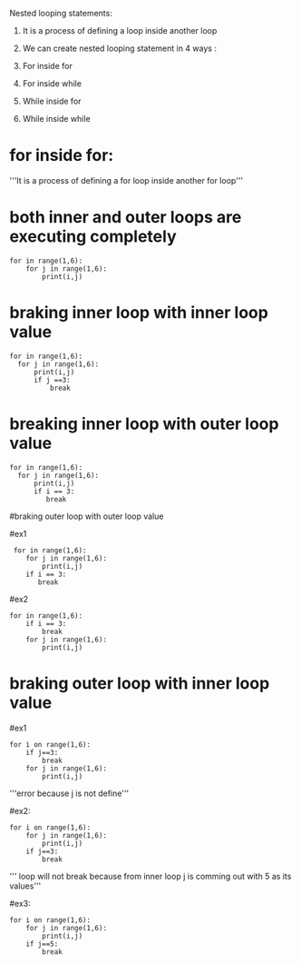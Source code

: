 Nested looping statements: 

1. It is a process of defining a loop inside another loop  

2. We can create nested looping statement in 4 ways : 

1. For inside for 

2. For inside while 

3. While inside for  

4. While inside while


# for inside for:
'''It is a process of defining a for loop inside another for loop'''

# both inner and outer loops are executing completely

    for in range(1,6):
        for j in range(1,6):
            print(i,j)

# braking inner loop with inner loop value

    for in range(1,6):
      for j in range(1,6):
          print(i,j)
          if j ==3:
              break
# breaking inner loop with outer loop value

    for in range(1,6):
      for j in range(1,6):
          print(i,j)
          if i == 3:
             break
#braking outer loop with outer loop value

#ex1

     for in range(1,6):
        for j in range(1,6):
            print(i,j)
        if i == 3:
           break


#ex2

    for in range(1,6):
        if i == 3:
            break
        for j in range(1,6):
            print(i,j)



# braking outer loop with inner loop value

#ex1

    for i on range(1,6):
        if j==3:
            break
        for j in range(1,6):
            print(i,j)

'''error because j is not define'''

#ex2:

    for i on range(1,6):
        for j in range(1,6):
            print(i,j)
        if j==3:
            break

''' loop will not break because from inner loop j is comming out with
5 as its values'''

#ex3:

    for i on range(1,6):
        for j in range(1,6):
            print(i,j)
        if j==5:
            break
